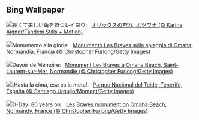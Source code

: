 ## Bing Wallpaper
![](https://www.bing.com/th?id=OHR.GemsbokBotswana_JA-JP2673483195_UHD.jpg&w=1000)長くて美しい角を持つレイヨウ:&nbsp;&ensp;[オリックスの群れ, ボツワナ (© Karine Aigner/Tandem Stills + Motion)](https://www.bing.com/th?id=OHR.GemsbokBotswana_JA-JP2673483195_UHD.jpg)
<br><br/>
![](https://www.bing.com/th?id=OHR.LesBravesNormandy_IT-IT3884856406_UHD.jpg&w=1000)Monumento alla gloria:&nbsp;&ensp;[Monumento Les Braves sulla spiaggia di Omaha, Normandia, Francia (© Christopher Furlong/Getty Images)](https://www.bing.com/th?id=OHR.LesBravesNormandy_IT-IT3884856406_UHD.jpg)
<br><br/>
![](https://www.bing.com/th?id=OHR.LesBravesNormandy_FR-FR2799777837_UHD.jpg&w=1000)Devoir de Mémoire:&nbsp;&ensp;[Monument Les Braves à Omaha Beach, Saint-Laurent-sur-Mer, Normandie (© Christopher Furlong/Getty Images)](https://www.bing.com/th?id=OHR.LesBravesNormandy_FR-FR2799777837_UHD.jpg)
<br><br/>
![](https://www.bing.com/th?id=OHR.TenerifeBluetrail_ES-ES5009256833_UHD.jpg&w=1000)¡Hasta la cima, esa es la meta!:&nbsp;&ensp;[Parque Nacional del Teide, Tenerife, España (© Santiago Urquijo/Moment/Getty Images)](https://www.bing.com/th?id=OHR.TenerifeBluetrail_ES-ES5009256833_UHD.jpg)
<br><br/>
![](https://www.bing.com/th?id=OHR.LesBravesNormandy_EN-GB6170955707_UHD.jpg&w=1000)D-Day: 80 years on:&nbsp;&ensp;[Les Braves monument on Omaha Beach, Normandy, France (© Christopher Furlong/Getty Images)](https://www.bing.com/th?id=OHR.LesBravesNormandy_EN-GB6170955707_UHD.jpg)
<br><br/>
